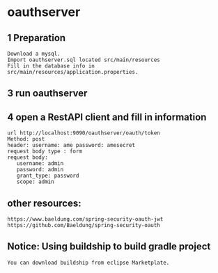 # oauthserver
## 1 Preparation
    Download a mysql. 
    Import oauthserver.sql located src/main/resources
    Fill in the database info in src/main/resources/application.properties.
## 3 run oauthserver
## 4 open a RestAPI client and fill in information
	url http://localhost:9090/oauthserver/oauth/token
	Method: post
	header: username: ame password: amesecret
	request body type : form
	request body: 
	   username: admin
	   password: admin
	   grant_type: password
	   scope: admin

## other resources:
    https://www.baeldung.com/spring-security-oauth-jwt
    https://github.com/Baeldung/spring-security-oauth 
## Notice: Using buildship to build gradle project
    You can download buildship from eclipse Marketplate.
